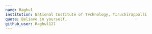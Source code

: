 ```yaml
---
name: Raghul
institution: National Institute of Technology, Tiruchirappalli
quote: Believe in yourself.
github_user: Raghul127
---
```

